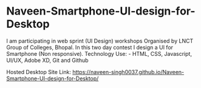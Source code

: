 # Naveen-Smartphone-UI-design-for-Desktop

I am participating in web sprint (UI Design) workshops Organised by LNCT Group of Colleges, Bhopal.
In this two day contest I design a UI for Smartphone (Non responsive).
Technology Use: - HTML, CSS, Javascript, UI/UX, Adobe XD, Git and Github

Hosted Desktop Site Link: https://naveen-singh0037.github.io/Naveen-Smartphone-UI-design-for-Desktop/
